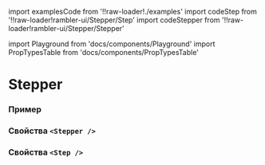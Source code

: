 import examplesCode from '!!raw-loader!./examples'
import codeStep from '!!raw-loader!rambler-ui/Stepper/Step'
import codeStepper from '!!raw-loader!rambler-ui/Stepper/Stepper'

import Playground from 'docs/components/Playground'
import PropTypesTable from 'docs/components/PropTypesTable'

# Stepper

### Пример
<Playground code={examplesCode} />

### Свойства `<Stepper />`
<PropTypesTable code={codeStepper} />

### Свойства `<Step />`
<PropTypesTable code={codeStep} />
